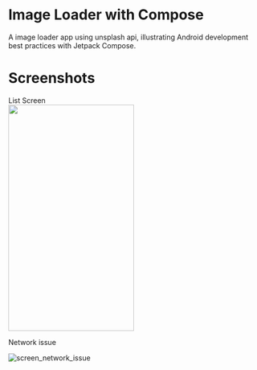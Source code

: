 # Image Loader with Compose

A image loader app using unsplash api, illustrating Android development best practices with Jetpack Compose. 

# Screenshots

List Screen        
<img src = "https://github.com/Saikrishna41/UnsplashImageLoader/assets/12906669/c56c81d8-0a21-4d88-8c63-0eb751fc0fbb" width="250" height="450"/> 


Network issue 

![screen_network_issue](https://github.com/Saikrishna41/UnsplashImageLoader/assets/12906669/6ac820c9-6c82-44c7-9023-d9d12ac833f0)
